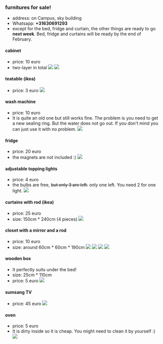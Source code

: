 ### furnitures for sale!

- address: on Campus, sky building
- Whatsapp: __+31630691293__
- except for the bed, fridge and curtain, the other things are ready to go __next week__. Bed, fridge and curtains will be ready by the end of February.


#### cabinet
- price: 10 euro
- two-layer in total
![](./IMG_5200.PNG)
![](./IMG_5182.JPG)


#### teatable (ikea)
- price: 3 euro
![](./IMG_5183.JPG)

#### wash machine
- price: 10 euro
- It is quite an old one but still works fine. The problem is you need to get a new sealing ring. But the water does not go out. If you don't mind you can just use it with no problem.
![](./IMG_5188.JPG)

#### fridge
- price: 20 euro
- the magnets are not included :)
![](./IMG_5189.JPG)


#### adjustable topping lights
- price: 4 euro
- the bulbs are free, ~~but only 3 are left.~~ only one left. You need 2 for one light.
![](./IMG_5190.JPG)

#### curtains with rod (ikea)
- price: 25 euro
- size: 150cm * 240cm (4 pieces)
![](./IMG_5191.JPG)

#### closet with a mirror and a rod
- price: 10 euro
- size: around 60cm * 60cm * 190cm
![](./IMG_5192.JPG)
![](./IMG_5193.JPG)
![](./IMG_5194.JPG)
![](./IMG_5195.JPG)


#### wooden box 
- It perfectly suits under the bed!
- size: 25cm * 110cm
- price: 5 euro
![](./IMG_5196.JPG)


#### sumsang TV
- price: 45 euro 
![](./IMG_5201.JPG)


#### oven
- price: 5 euro
- It is dirty inside so it is cheap. You might need to clean it by yourself :) 
![](./IMG_5202.JPG)





